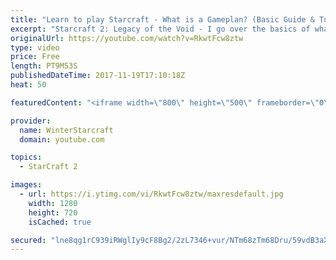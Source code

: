 ```yaml
---
title: "Learn to play Starcraft - What is a Gameplan? (Basic Guide & Tutorial)"
excerpt: "Starcraft 2: Legacy of the Void - I go over the basics of what a gameplan in starcraft 2 is and how to put one together.  Note this is not a guide on WHAT gameplan you should be using as each race!"
originalUrl: https://youtube.com/watch?v=RkwtFcw8ztw
type: video
price: Free
length: PT9M53S
publishedDateTime: 2017-11-19T17:10:18Z
heat: 50

featuredContent: "<iframe width=\"800\" height=\"500\" frameborder=\"0\" src=\"https://www.youtube.com/embed/RkwtFcw8ztw\" allow=\"accelerometer; autoplay; encrypted-media; gyroscope; picture-in-picture\" allowfullscreen></iframe>"

provider:
  name: WinterStarcraft
  domain: youtube.com

topics:
  - StarCraft 2

images:
  - url: https://i.ytimg.com/vi/RkwtFcw8ztw/maxresdefault.jpg
    width: 1280
    height: 720
    isCached: true

secured: "lne8qg1rC939iRWglIy9cF8Bg2/2zL7346+vur/NTm68zTm68Dru/59vdB3aXj99QxQoGwvADXG/IDC+5JyKbmUbLPWZWrQKxXj1kKRI98CHxUpebTmKWLgcMfQyHqYlytCz+8UGBF2XDZWdPzG6XcgHkmfh2vjg7SnowKQX3bGDs7YbTSE9kR7c87ajfjqpAIrvFDGWRVHeIpk5f/XroSfMWxKDKh8gvmeZ+Hz/CRTGDdhqQmlHk9Ep4DBBiWrU8hmqdevLYQTyESNDufcWwF+dxQX83kQ8nD4SRjrizCcScZj1rQSpd390NUEZhs1SCw0dE3UoCpkjfMAnu/IGu7KoA5ynaUR7f84F9fHFjvw+0g4LgKacrt584I9qf2UINFgmq8FQmJMUZk1mZk8fsGKIYSzpLesJs8g7nLts17U=;QY1/BB/nebRU62kGWpED9g=="
---
```



